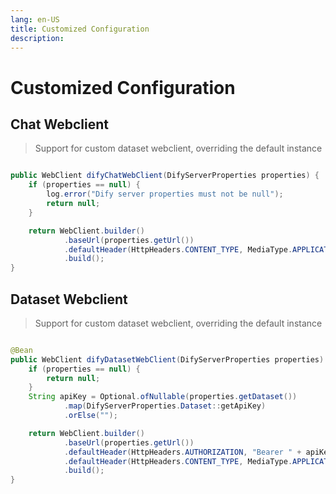 ```yaml
---
lang: en-US
title: Customized Configuration
description: 
---
```


# Customized Configuration

## Chat Webclient

> Support for custom dataset webclient, overriding the default instance

```java

public WebClient difyChatWebClient(DifyServerProperties properties) {
    if (properties == null) {
        log.error("Dify server properties must not be null");
        return null;
    }

    return WebClient.builder()
            .baseUrl(properties.getUrl())
            .defaultHeader(HttpHeaders.CONTENT_TYPE, MediaType.APPLICATION_JSON_VALUE)
            .build();
}
```

## Dataset Webclient

> Support for custom dataset webclient, overriding the default instance

```java

@Bean
public WebClient difyDatasetWebClient(DifyServerProperties properties) {
    if (properties == null) {
        return null;
    }
    String apiKey = Optional.ofNullable(properties.getDataset())
            .map(DifyServerProperties.Dataset::getApiKey)
            .orElse("");

    return WebClient.builder()
            .baseUrl(properties.getUrl())
            .defaultHeader(HttpHeaders.AUTHORIZATION, "Bearer " + apiKey)
            .defaultHeader(HttpHeaders.CONTENT_TYPE, MediaType.APPLICATION_JSON_VALUE)
            .build();
}
```

